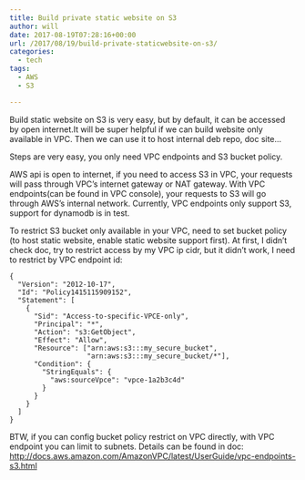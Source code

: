 ```yaml
---
title: Build private static website on S3
author: will
date: 2017-08-19T07:28:16+00:00
url: /2017/08/19/build-private-staticwebsite-on-s3/
categories:
  - tech
tags:
  - AWS
  - S3

---
```

Build static website on S3 is very easy, but by default, it can be accessed by open internet.It will be super helpful if we can build website only available in VPC. Then we can use it to host internal deb repo, doc site&#8230;

Steps are very easy, you only need VPC endpoints and S3 bucket policy.

AWS api is open to internet, if you need to access S3 in VPC, your requests will pass through VPC&#8217;s internet gateway or NAT gateway. With VPC endpoints(can be found in VPC console), your requests to S3 will go through AWS&#8217;s internal network. Currently, VPC endpoints only support S3, support for dynamodb is in test.

To restrict S3 bucket only available in your VPC, need to set bucket policy (to host static website, enable static website support first). At first, I didn&#8217;t check doc, try to restrict access by my VPC ip cidr, but it didn&#8217;t work, I need to restrict by VPC endpoint id:

    {
      "Version": "2012-10-17",
      "Id": "Policy1415115909152",
      "Statement": [
        {
          "Sid": "Access-to-specific-VPCE-only",
          "Principal": "*",
          "Action": "s3:GetObject",
          "Effect": "Allow",
          "Resource": ["arn:aws:s3:::my_secure_bucket",
                       "arn:aws:s3:::my_secure_bucket/*"],
          "Condition": {
            "StringEquals": {
              "aws:sourceVpce": "vpce-1a2b3c4d"
            }
          }
        }
      ]
    }
    

BTW, if you can config bucket policy restrict on VPC directly, with VPC endpoint you can limit to subnets. Details can be found in doc: http://docs.aws.amazon.com/AmazonVPC/latest/UserGuide/vpc-endpoints-s3.html
